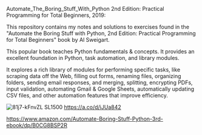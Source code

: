 Automate_The_Boring_Stuff_With_Python 2nd Edition: Practical Programming for Total Beginners, 2019:

This repository contains my notes and solutions to exercises found in the "Automate the Boring Stuff with Python, 2nd Edition: Practical Programming for Total Beginners" book by  Al Sweigart. 

This popular book teaches Python fundamentals &amp; concepts.  It provides an excellent foundation in Python, task automation, and library modules. 

It explores a rich library of modules for performing specific tasks, like scraping data off the Web, filling out forms, renaming files, organizing folders, sending email responses, and merging, splitting, encrypting PDFs, input validation, automating Gmail & Google Sheets, automatically updating CSV files, and other automation features that improve efficiency.


![81j7-kFnvZL _SL1500_](https://github.com/jenansaadatmand/Automate_The_Boring_Stuff_With_Python/assets/153618882/d3bc052d-fab3-40d4-bbae-6d3b53139418)
https://a.co/d/iJUa842

https://www.amazon.com/Automate-Boring-Stuff-Python-3rd-ebook/dp/B0CG8BSP2R
